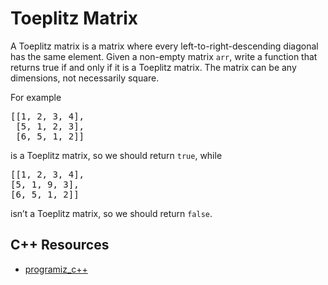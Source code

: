 # Toeplitz Matrix

A Toeplitz matrix is a matrix where every left-to-right-descending diagonal has the same element.
Given a non-empty matrix <code>arr</code>, write a function that returns true if and only if it is a Toeplitz matrix.
The matrix can be any dimensions, not necessarily square.

For example

<pre>
[[1, 2, 3, 4], 
 [5, 1, 2, 3], 
 [6, 5, 1, 2]]
</pre>

is a Toeplitz matrix, so we should return <code>true</code>, while

<pre>
[[1, 2, 3, 4], 
[5, 1, 9, 3], 
[6, 5, 1, 2]]
</pre>

isn’t a Toeplitz matrix, so we should return <code>false</code>.

## C++ Resources

* [programiz_c++](https://www.programiz.com/cpp-programming/vectors)
